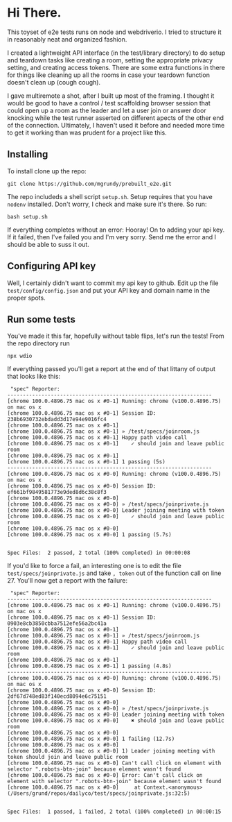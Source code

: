 # Hi There.

This toyset of e2e tests runs on node and webdriverio. I tried to structure it in reasonably neat and organized fashion.

I created a lightweight API interface (in the test/library directory) to do setup and teardown tasks like creating a room,
setting the appropriate privacy setting, and creating access tokens. There are some extra functions in there for things like
cleaning up all the rooms in case your teardown function doesn't clean up (cough cough).

I gave multiremote a shot, after I built up most of the framing. I thought it
would be good to have a control / test scaffolding browser session that could
open up a room as the leader and let a user join or answer door knocking while
the test runner asserted on different apects of the other end of the
connection. Ultimately, I haven't used it before and needed more time to get it
working than was prudent for a project like
this.

## Installing

To install clone up the repo:

`git clone https://github.com/mgrundy/prebuilt_e2e.git`

The repo includeds a shell script `setup.sh`. Setup requires that you have `nodenv` installed.
Don't worry, I check and make sure it's there. So run:

`bash setup.sh`

If everything completes without an error: Hooray! On to adding your api key. If it failed, then I've failed
you and I'm very sorry. Send me the error and I should be able to suss it out.

## Configuring API key
Well, I certainly didn't want to commit my api key to github. Edit up the file `test/config/config.json` and put
your API key and domain name in the proper spots.

## Run some tests
You've made it this far, hopefully without table flips, let's run the tests! From the repo directory run

`npx wdio`

If everything passed you'll get a report at the end of that littany of output that looks like this:
```
 "spec" Reporter:
------------------------------------------------------------------
[chrome 100.0.4896.75 mac os x #0-1] Running: chrome (v100.0.4896.75) on mac os x
[chrome 100.0.4896.75 mac os x #0-1] Session ID: 238b6930732ebdadd3d17e94e9016fc4
[chrome 100.0.4896.75 mac os x #0-1]
[chrome 100.0.4896.75 mac os x #0-1] » /test/specs/joinroom.js
[chrome 100.0.4896.75 mac os x #0-1] Happy path video call
[chrome 100.0.4896.75 mac os x #0-1]    ✓ should join and leave public room
[chrome 100.0.4896.75 mac os x #0-1]
[chrome 100.0.4896.75 mac os x #0-1] 1 passing (5s)
------------------------------------------------------------------
[chrome 100.0.4896.75 mac os x #0-0] Running: chrome (v100.0.4896.75) on mac os x
[chrome 100.0.4896.75 mac os x #0-0] Session ID: ef661bf9849581773e9ded8d6c38c8f3
[chrome 100.0.4896.75 mac os x #0-0]
[chrome 100.0.4896.75 mac os x #0-0] » /test/specs/joinprivate.js
[chrome 100.0.4896.75 mac os x #0-0] Leader joining meeting with token
[chrome 100.0.4896.75 mac os x #0-0]    ✓ should join and leave public room
[chrome 100.0.4896.75 mac os x #0-0]
[chrome 100.0.4896.75 mac os x #0-0] 1 passing (5.7s)


Spec Files:	 2 passed, 2 total (100% completed) in 00:00:08
```

If you'd like to force a fail, an interesting one is to edit the file `test/specs/joinprivate.js` 
and take `, token` out of the function call on line 27. You'll now get a report with the failure:
```
 "spec" Reporter:
------------------------------------------------------------------
[chrome 100.0.4896.75 mac os x #0-1] Running: chrome (v100.0.4896.75) on mac os x
[chrome 100.0.4896.75 mac os x #0-1] Session ID: 0903e8cb3850cbba7512efe56a2bc41a
[chrome 100.0.4896.75 mac os x #0-1]
[chrome 100.0.4896.75 mac os x #0-1] » /test/specs/joinroom.js
[chrome 100.0.4896.75 mac os x #0-1] Happy path video call
[chrome 100.0.4896.75 mac os x #0-1]    ✓ should join and leave public room
[chrome 100.0.4896.75 mac os x #0-1]
[chrome 100.0.4896.75 mac os x #0-1] 1 passing (4.8s)
------------------------------------------------------------------
[chrome 100.0.4896.75 mac os x #0-0] Running: chrome (v100.0.4896.75) on mac os x
[chrome 100.0.4896.75 mac os x #0-0] Session ID: 2df67d748ed83f140ecd8094e6c75151
[chrome 100.0.4896.75 mac os x #0-0]
[chrome 100.0.4896.75 mac os x #0-0] » /test/specs/joinprivate.js
[chrome 100.0.4896.75 mac os x #0-0] Leader joining meeting with token
[chrome 100.0.4896.75 mac os x #0-0]    ✖ should join and leave public room
[chrome 100.0.4896.75 mac os x #0-0]
[chrome 100.0.4896.75 mac os x #0-0] 1 failing (12.7s)
[chrome 100.0.4896.75 mac os x #0-0]
[chrome 100.0.4896.75 mac os x #0-0] 1) Leader joining meeting with token should join and leave public room
[chrome 100.0.4896.75 mac os x #0-0] Can't call click on element with selector ".robots-btn-join" because element wasn't found
[chrome 100.0.4896.75 mac os x #0-0] Error: Can't call click on element with selector ".robots-btn-join" because element wasn't found
[chrome 100.0.4896.75 mac os x #0-0]     at Context.<anonymous> (/Users/grund/repos/dailyco/test/specs/joinprivate.js:32:5)


Spec Files:	 1 passed, 1 failed, 2 total (100% completed) in 00:00:15
```
